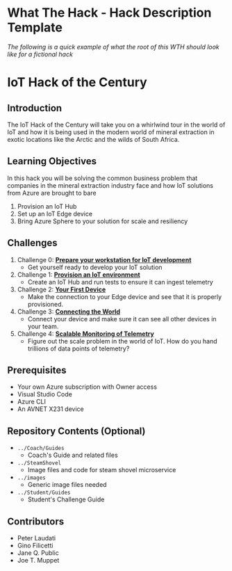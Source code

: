 # What The Hack - Hack Description Template

*The following is a quick example of what the root of this WTH should look like for a fictional hack*

# IoT Hack of the Century
## Introduction
The IoT Hack of the Century will take you on a whirlwind tour in the world of IoT and how it is being used in the modern world of mineral extraction in exotic locations like the Arctic and the wilds of South Africa.

## Learning Objectives
In this hack you will be solving the common business problem that companies in the mineral extraction industry face and how IoT solutions from Azure are brought to bare

1. Provision an IoT Hub
2. Set up an IoT Edge device
3. Bring Azure Sphere to your solution for scale and resiliency 

## Challenges
1. Challenge 0: **[Prepare your workstation for IoT development](Student/Challenge-00.md)**
   - Get yourself ready to develop your IoT solution
2. Challenge 1: **[Provision an IoT environment](Student/Challenge-00.md)**
   - Create an IoT Hub and run tests to ensure it can ingest telemetry
3. Challenge 2: **[Your First Device](Student/Challenge-00.md)**
   - Make the connection to your Edge device and see that it is properly provisioned.
4. Challenge 3: **[Connecting the World](Student/Challenge-00.md)**
   - Connect your device and make sure it can see all other devices in your team.
5. Challenge 4: **[Scalable Monitoring of Telemetry](Student/Challenge-00.md)**
   - Figure out the scale problem in the world of IoT. How do you hand trillions of data points of telemetry?

## Prerequisites
- Your own Azure subscription with Owner access
- Visual Studio Code
- Azure CLI
- An AVNET X231 device

## Repository Contents (Optional)
- `../Coach/Guides`
  - Coach's Guide and related files
- `../SteamShovel`
  - Image files and code for steam shovel microservice
- `../images`
  - Generic image files needed
- `../Student/Guides`
  - Student's Challenge Guide

## Contributors
- Peter Laudati
- Gino Filicetti
- Jane Q. Public
- Joe T. Muppet

